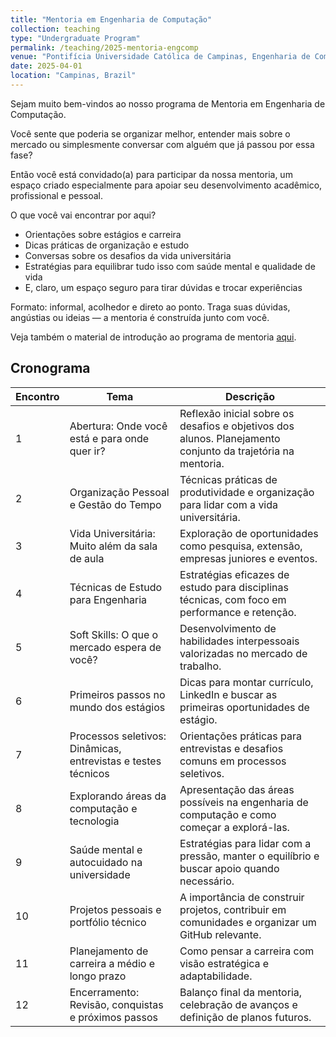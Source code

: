 ```yaml
---
title: "Mentoria em Engenharia de Computação"
collection: teaching
type: "Undergraduate Program"
permalink: /teaching/2025-mentoria-engcomp
venue: "Pontifícia Universidade Católica de Campinas, Engenharia de Computação"
date: 2025-04-01
location: "Campinas, Brazil"
---
```

Sejam muito bem-vindos ao nosso programa de Mentoria em Engenharia de Computação.

Você sente que poderia se organizar melhor, entender mais sobre o mercado ou simplesmente conversar com alguém que já passou por essa fase?

Então você está convidado(a) para participar da nossa mentoria, um espaço criado especialmente para apoiar seu desenvolvimento acadêmico, profissional e pessoal.

O que você vai encontrar por aqui?
- Orientações sobre estágios e carreira
- Dicas práticas de organização e estudo
- Conversas sobre os desafios da vida universitária
- Estratégias para equilibrar tudo isso com saúde mental e qualidade de vida
- E, claro, um espaço seguro para tirar dúvidas e trocar experiências

Formato: informal, acolhedor e direto ao ponto. Traga suas dúvidas, angústias ou ideias — a mentoria é construída junto com você.

Veja também o material de introdução ao programa de mentoria [aqui](https://denmartins.github.io/files/lectures/Mentoria-Intro.pdf).

## Cronograma

| Encontro | Tema                                          | Descrição                                                                                                |
|----------|-----------------------------------------------|---------------------------------------------------------------------------------------------------------|
| 1        | Abertura: Onde você está e para onde quer ir?  | Reflexão inicial sobre os desafios e objetivos dos alunos. Planejamento conjunto da trajetória na mentoria. |
| 2        | Organização Pessoal e Gestão do Tempo         | Técnicas práticas de produtividade e organização para lidar com a vida universitária.                    |
| 3        | Vida Universitária: Muito além da sala de aula  | Exploração de oportunidades como pesquisa, extensão, empresas juniores e eventos.                         |
| 4        | Técnicas de Estudo para Engenharia            | Estratégias eficazes de estudo para disciplinas técnicas, com foco em performance e retenção.           |
| 5        | Soft Skills: O que o mercado espera de você?   | Desenvolvimento de habilidades interpessoais valorizadas no mercado de trabalho.                        |
| 6        | Primeiros passos no mundo dos estágios       | Dicas para montar currículo, LinkedIn e buscar as primeiras oportunidades de estágio.                    |
| 7        | Processos seletivos: Dinâmicas, entrevistas e testes técnicos | Orientações práticas para entrevistas e desafios comuns em processos seletivos.                       |
| 8        | Explorando áreas da computação e tecnologia  | Apresentação das áreas possíveis na engenharia de computação e como começar a explorá-las.                |
| 9        | Saúde mental e autocuidado na universidade     | Estratégias para lidar com a pressão, manter o equilíbrio e buscar apoio quando necessário.               |
| 10       | Projetos pessoais e portfólio técnico         | A importância de construir projetos, contribuir em comunidades e organizar um GitHub relevante.           |
| 11       | Planejamento de carreira a médio e longo prazo | Como pensar a carreira com visão estratégica e adaptabilidade.                                         |
| 12       | Encerramento: Revisão, conquistas e próximos passos | Balanço final da mentoria, celebração de avanços e definição de planos futuros.                            |
